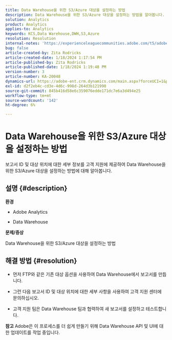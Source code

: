```yaml
---
title: Data Warehouse을 위한 S3/Azure 대상을 설정하는 방법
description: Data Warehouse을 위한 S3/Azure 대상을 설정하는 방법을 알아봅니다.
solution: Analytics
product: Analytics
applies-to: Analytics
keywords: KCS,Data Warehouse,DWH,S3,Azure
resolution: Resolution
internal-notes: 'https://experienceleaguecommunities.adobe.com/t5/adobe-analytics-ideas/amazon-s3-support-for-data-warehouse/idi-p/341037  Azure example: https://jira.corp.adobe.com/browse/AN-259530  S3 example: https://jira.corp.adobe.com/browse/AN-294769'
bug: false
article-created-by: Zita Rodricks
article-created-date: 1/18/2024 1:17:54 PM
article-published-by: Zita Rodricks
article-published-date: 1/18/2024 1:19:48 PM
version-number: 3
article-number: KA-20048
dynamics-url: https://adobe-ent.crm.dynamics.com/main.aspx?forceUCI=1&pagetype=entityrecord&etn=knowledgearticle&id=cf6b0afa-03b6-ee11-a569-6045bd0065f9
exl-id: d2f2eb4c-cd3e-4d6c-998d-264d3b121990
source-git-commit: 845b416d58e6c359076edde171dc7e6a3d494e25
workflow-type: tm+mt
source-wordcount: '142'
ht-degree: 6%

---
```


# Data Warehouse을 위한 S3/Azure 대상을 설정하는 방법


보고서 ID 및 대상 위치에 대한 세부 정보를 고객 지원에 제공하여 Data Warehouse을 위한 S3/Azure 대상을 설정하는 방법에 대해 알아봅니다.

## 설명 {#description}


<b>환경</b>

- Adobe Analytics

- Data Warehouse

<b>문제/증상</b>

Data Warehouse을 위한 S3/Azure 대상을 설정하는 방법


## 해결 방법 {#resolution}


- 먼저 FTP와 같은 기존 대상 옵션을 사용하여 Data Warehouse에서 보고서를 만듭니다.

- 그런 다음 보고서 ID 및 대상 위치에 대한 세부 사항을 사용하여 고객 지원 센터에 문의하십시오.

- 고객 지원 팀은 Data Warehouse 팀과 협력하여 새 보고서를 설정하고 테스트합니다.

<b>참고</b>
Adobe은 이 프로세스를 더 쉽게 만들기 위해 Data Warehouse API 및 UI에 대한 업데이트를 작업 중입니다.
